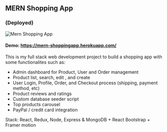 ## MERN Shopping App

### (Deployed)

![Mern Shopping App](https://cdn.dribbble.com/users/6153495/screenshots/14332661/media/52809175e0154431803a32f836e025a5.png)

#### Demo: https://mern-shoppingapp.herokuapp.com/

This is my full stack web development project to build a shopping app with some functionalites such as:

- Admin dashboard for Product, User and Order management
- Product list, search, edit , and create
- User Login, Profile, Order, and Checkout process (shipping, payment method, etc)
- Product reviews and ratings
- Custom database seeder script
- Top products carousel
- PayPal / credit card integration

Stack: React, Redux, Node, Express & MongoDB + React Bootstrap + Framer motion
